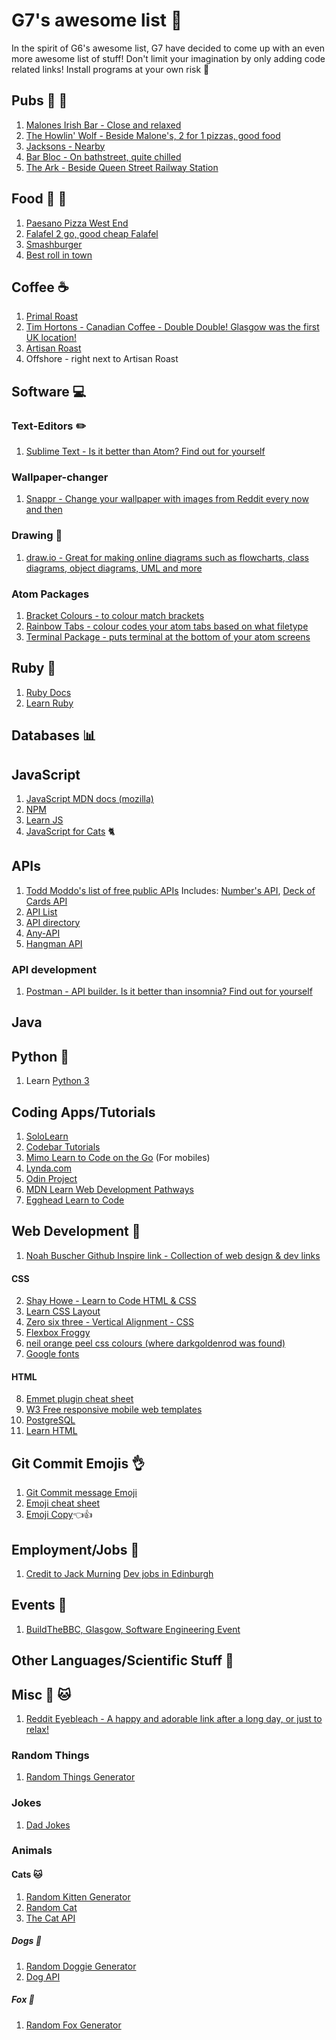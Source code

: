 # G7's awesome list :muscle:
In the spirit of G6's awesome list, G7 have decided to come up with an even more awesome list of stuff! Don't limit your imagination by only adding code related links! Install programs at your own risk :eyes:


## Pubs :beers: :wine_glass:
1. [Malones Irish Bar - Close and relaxed](https://goo.gl/maps/AANU1mG8NHp)
2. [The Howlin' Wolf - Beside Malone's, 2 for 1 pizzas, good food](https://goo.gl/maps/FUe38fgUefQ2)
3. [Jacksons - Nearby](https://goo.gl/maps/C2rFSh9kzj42)
4. [Bar Bloc - On bathstreet, quite chilled](https://goo.gl/maps/va6xABTGuE72)
5. [The Ark - Beside Queen Street Railway Station](https://goo.gl/maps/pFwGEu95UiP2)


## Food :pizza: :hamburger: 
1. [Paesano Pizza West End](https://goo.gl/maps/LjxT2BPMyFq)
2. [Falafel 2 go, good cheap Falafel](https://goo.gl/maps/v1Hq49XDpam)
3. [Smashburger](https://goo.gl/maps/ubPaL2dM2A22)
4. [Best roll in town](https://www.youtube.com/watch?v=dQw4w9WgXcQ)


## Coffee :coffee:
1. [Primal Roast](https://goo.gl/maps/JCRV2Bs7inu)
2. [Tim Hortons - Canadian Coffee - Double Double!  Glasgow was the first UK location!](http://timhortons.co.uk/)
3. [Artisan Roast](https://goo.gl/maps/WJV2di4NmjE2)
4. Offshore - right next to Artisan Roast


## Software :computer:

### Text-Editors :pencil2:
1. [Sublime Text - Is it better than Atom? Find out for yourself](https://www.sublimetext.com/)

### Wallpaper-changer 
1. [Snappr - Change your wallpaper with images from Reddit every now and then](https://francesc.xyz/projects/snappr/)

### Drawing :pencil:
1. [draw.io - Great for making online diagrams such as flowcharts, class diagrams, object diagrams, UML and more](https://www.draw.io/)

### Atom Packages
1. [Bracket Colours - to colour match brackets](https://atom.io/packages/nms-color-bracket)
2. [Rainbow Tabs - colour codes your atom tabs based on what filetype](https://atom.io/packages/rainbow-tabs)
3. [Terminal Package - puts terminal at the bottom of your atom screens](https://atom.io/packages/platformio-ide-terminal)


## Ruby :gem:
1. [Ruby Docs](http://ruby-doc.org/)
2. [Learn Ruby](https://www.learnrubyonline.org/)


## Databases :bar_chart:


## JavaScript
1. [JavaScript MDN docs (mozilla)](https://developer.mozilla.org/en-US/docs/Web/JavaScript)
2. [NPM](https://www.npmjs.com/)
3. [Learn JS](https://www.learn-js.org/)
4. [JavaScript for Cats](http://jsforcats.com/) 🐈


## APIs
1. [Todd Moddo's list of free public APIs](https://github.com/toddmotto/public-apis)
Includes: [Number's API](http://numbersapi.com/), [Deck of Cards API](http://deckofcardsapi.com/)
2. [API List](https://apilist.fun/)
3. [API directory](https://www.programmableweb.com/apis/directory)
4. [Any-API](https://any-api.com/)
5. [Hangman API](http://hangman-api.herokuapp.com/api)

### API development
1. [Postman - API builder. Is it better than insomnia? Find out for yourself](https://www.getpostman.com/)


## Java


## Python :snake:
1. Learn [Python 3](https://docs.python.org/3/)


## Coding Apps/Tutorials 
1. [SoloLearn](https://www.sololearn.com/)
2. [Codebar Tutorials](http://tutorials.codebar.io/)
3. [Mimo Learn to Code on the Go](https://getmimo.com/) (For mobiles)
4. [Lynda.com](https://www.lynda.com/)
5. [Odin Project](https://www.theodinproject.com/)
6. [MDN Learn Web Development Pathways](https://developer.mozilla.org/en-US/docs/Learn)
7. [Egghead Learn to Code](https://egghead.io/browse/frameworks)

## Web Development :art:
1. [Noah Buscher Github Inspire link - Collection of web design & dev links](https://github.com/noahbuscher/inspire)


#### CSS
2. [Shay Howe - Learn to Code HTML & CSS](https://learn.shayhowe.com/html-css/)
3. [Learn CSS Layout](http://learnlayout.com/)
4. [Zero six three - Vertical Alignment - CSS](http://zerosixthree.se/vertical-align-anything-with-just-3-lines-of-css/)
5. [Flexbox Froggy](http://flexboxfroggy.com/)
6. [neil orange peel css colours (where darkgoldenrod was found)](http://colours.neilorangepeel.com/)
7. [Google fonts](https://fonts.google.com/)


#### HTML
8. [Emmet plugin cheat sheet](https://docs.emmet.io/cheat-sheet/)
9. [W3 Free responsive mobile web templates](https://w3layouts.com/)
10. [PostgreSQL](https://www.postgresql.org/docs/11/static/index.html)
11. [Learn HTML](https://www.learn-html.org/) 


## Git Commit Emojis :ok_hand:
1. [Git Commit message Emoji](https://gist.github.com/parmentf/035de27d6ed1dce0b36a)
2. [Emoji cheat sheet](https://www.webfx.com/tools/emoji-cheat-sheet/)
3. [Emoji Copy](https://www.emojicopy.com/)👈👍


## Employment/Jobs :information_desk_person:
1. [Credit to Jack Murning](https://github.com/JackRMurning) [Dev jobs in Edinburgh](https://gist.github.com/rossghill/3aceb0b18c2efa097538594ef277df21)

## Events :hotel:
1. [BuildTheBBC, Glasgow, Software Engineering Event](https://www.eventbrite.co.uk/e/buildthebbc-glasgow-software-engineering-event-tickets-49479566716)


## Other Languages/Scientific Stuff :rocket:


## Misc :dog: :cat:
1. [Reddit Eyebleach - A happy and adorable link after a long day, or just to relax!](https://www.reddit.com/r/Eyebleach/)

### Random Things
1. [Random Things Generator](https://www.getrandomthings.com/)

### Jokes
1. [Dad Jokes](https://icanhazdadjoke.com/)

### Animals

#### Cats :cat:
1. [Random Kitten Generator](http://www.randomkittengenerator.com/)
2. [Random Cat](http://random.cat/view/1586)
3. [The Cat API](http://thecatapi.com/)

##### Dogs :dog:
1. [Random Doggie Generator](https://www.randomdoggiegenerator.com/)
2. [Dog API](https://dog.ceo/dog-api/)

##### Fox 🦊
1. [Random Fox Generator](https://randomfox.ca/)

